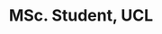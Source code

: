 ---
name: Gonzalo Barrientos
title: MSc. Student, UCL
modal-id: 1
img: barrientos.jpg
thumbnail: barrientos.jpg
alt: Picture of Gonzalo Barrientos
topic: Non Synergistic VAE
bio: Gonzalo Barrientos is a Peruvian graduate student from University College London (UCL), UK. He received his B.Sc. from Tecnologico de Monterrey (Mexico) in Electro-mechanical Engineering and his M.Sc. in Machine Learning from UCL. His current research focuses on representation learning, generative models, unsupervised learning and reinforcement learning. As a Master student at UCL, he worked on disentanglement and algorithms inspired from population coding and information theory. He is interested in using different ideas and concepts from science fields such as Neuroscience or biology to develop general-purpose learning systems. Prior to his Master he was working in Peru and Mexico mainly in the energy industry, where he realized about the great importance that machine learning and artificial intelligence will have in the years to come.
website: https://www.linkedin.com/in/gonzalobarrientos/
tags: oral
featuredOrder: 7
---